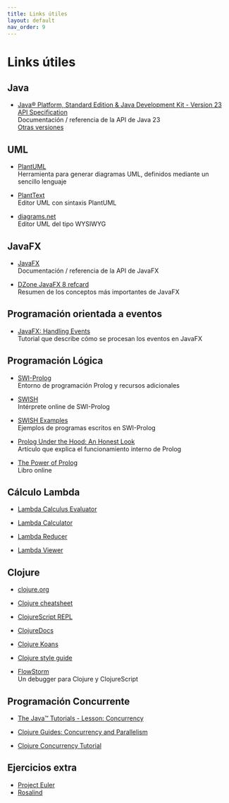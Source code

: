 ```yaml
---
title: Links útiles
layout: default
nav_order: 9
---
```


# Links útiles

## Java

* [Java® Platform, Standard Edition & Java Development Kit - Version 23 API Specification](https://docs.oracle.com/en/java/javase/23/docs/api/index.html)
  <br>Documentación / referencia de la API de Java 23
  <br>[Otras versiones](https://docs.oracle.com/en/java/javase/)

## UML

* [PlantUML](https://plantuml.com/)
  <br>Herramienta para generar diagramas UML, definidos mediante un sencillo lenguaje

* [PlantText](https://www.planttext.com/)
  <br>Editor UML con sintaxis PlantUML

* [diagrams.net](https://www.diagrams.net/index.html)
  <br>Editor UML del tipo WYSIWYG

## JavaFX

* [JavaFX](https://openjfx.io/)
  <br>Documentación / referencia de la API de JavaFX

* [DZone JavaFX 8 refcard](https://enos.itcollege.ee/~jpoial/java/naited/refcard-javafx.pdf)
  <br>Resumen de los conceptos más importantes de JavaFX

## Programación orientada a eventos

* [JavaFX: Handling Events](https://docs.oracle.com/javase/8/javafx/events-tutorial/events.htm)
  <br>Tutorial que describe cómo se procesan los eventos en JavaFX

## Programación Lógica

* [SWI-Prolog](https://www.swi-prolog.org/)
  <br>Entorno de programación Prolog y recursos adicionales

* [SWISH](https://swish.swi-prolog.org/)
  <br>Intérprete online de SWI-Prolog

* [SWISH Examples](https://swish.swi-prolog.org/example/examples.swinb)
  <br>Ejemplos de programas escritos en SWI-Prolog

* [Prolog Under the Hood: An Honest Look](http://www.amzi.com/articles/prolog_under_the_hood.htm)
  <br>Artículo que explica el funcionamiento interno de Prolog

* [The Power of Prolog](https://www.metalevel.at/prolog)
  <br>Libro online

## Cálculo Lambda

* [Lambda Calculus Evaluator](https://kdlcj.gitlab.io/lambda/)

* [Lambda Calculator](http://www.cburch.com/dev/lambda/index.html)

* [Lambda Reducer](https://www.math.cmu.edu/~wgunther/lamred.html)

* [Lambda Viewer](http://projectultimatum.org/cgi-bin/lambda)

## Clojure

* [clojure.org](https://clojure.org/)

* [Clojure cheatsheet](https://clojure.org/api/cheatsheet)

* [ClojureScript REPL](https://clojurescript.io/)

* [ClojureDocs](https://clojuredocs.org/)

* [Clojure Koans](http://clojurekoans.com/)

* [Clojure style guide](https://github.com/bbatsov/clojure-style-guide)

* [FlowStorm](https://www.flow-storm.org/)
  <br>Un debugger para Clojure y ClojureScript

## Programación Concurrente

* [The Java™ Tutorials - Lesson: Concurrency](https://docs.oracle.com/javase/tutorial/essential/concurrency/index.html)

* [Clojure Guides: Concurrency and Parallelism](https://clojure-doc.org/articles/language/concurrency_and_parallelism/)

* [Clojure Concurrency Tutorial](https://ericnormand.me/guide/clojure-concurrency)

## Ejercicios extra

* [Project Euler](https://projecteuler.net/archives)
* [Rosalind](https://rosalind.info/problems/list-view/?location=algorithmic-heights)
